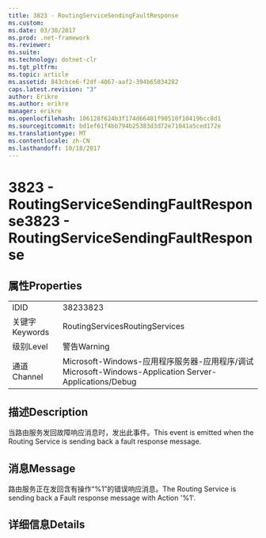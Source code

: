 ```yaml
---
title: 3823 - RoutingServiceSendingFaultResponse
ms.custom: 
ms.date: 03/30/2017
ms.prod: .net-framework
ms.reviewer: 
ms.suite: 
ms.technology: dotnet-clr
ms.tgt_pltfrm: 
ms.topic: article
ms.assetid: 843cbce6-f2df-4067-aaf2-394b65034282
caps.latest.revision: "3"
author: Erikre
ms.author: erikre
manager: erikre
ms.openlocfilehash: 106128f624b3f174d66401f90510f10419bcc8d1
ms.sourcegitcommit: bd1ef61f4bb794b25383d3d72e71041a5ced172e
ms.translationtype: MT
ms.contentlocale: zh-CN
ms.lasthandoff: 10/18/2017
---
```

# <a name="3823---routingservicesendingfaultresponse"></a><span data-ttu-id="cd4ea-102">3823 - RoutingServiceSendingFaultResponse</span><span class="sxs-lookup"><span data-stu-id="cd4ea-102">3823 - RoutingServiceSendingFaultResponse</span></span>
## <a name="properties"></a><span data-ttu-id="cd4ea-103">属性</span><span class="sxs-lookup"><span data-stu-id="cd4ea-103">Properties</span></span>  
  
|||  
|-|-|  
|<span data-ttu-id="cd4ea-104">ID</span><span class="sxs-lookup"><span data-stu-id="cd4ea-104">ID</span></span>|<span data-ttu-id="cd4ea-105">3823</span><span class="sxs-lookup"><span data-stu-id="cd4ea-105">3823</span></span>|  
|<span data-ttu-id="cd4ea-106">关键字</span><span class="sxs-lookup"><span data-stu-id="cd4ea-106">Keywords</span></span>|<span data-ttu-id="cd4ea-107">RoutingServices</span><span class="sxs-lookup"><span data-stu-id="cd4ea-107">RoutingServices</span></span>|  
|<span data-ttu-id="cd4ea-108">级别</span><span class="sxs-lookup"><span data-stu-id="cd4ea-108">Level</span></span>|<span data-ttu-id="cd4ea-109">警告</span><span class="sxs-lookup"><span data-stu-id="cd4ea-109">Warning</span></span>|  
|<span data-ttu-id="cd4ea-110">通道</span><span class="sxs-lookup"><span data-stu-id="cd4ea-110">Channel</span></span>|<span data-ttu-id="cd4ea-111">Microsoft-Windows-应用程序服务器-应用程序/调试</span><span class="sxs-lookup"><span data-stu-id="cd4ea-111">Microsoft-Windows-Application Server-Applications/Debug</span></span>|  
  
## <a name="description"></a><span data-ttu-id="cd4ea-112">描述</span><span class="sxs-lookup"><span data-stu-id="cd4ea-112">Description</span></span>  
 <span data-ttu-id="cd4ea-113">当路由服务发回故障响应消息时，发出此事件。</span><span class="sxs-lookup"><span data-stu-id="cd4ea-113">This event is emitted when the Routing Service is sending back a fault response message.</span></span>  
  
## <a name="message"></a><span data-ttu-id="cd4ea-114">消息</span><span class="sxs-lookup"><span data-stu-id="cd4ea-114">Message</span></span>  
 <span data-ttu-id="cd4ea-115">路由服务正在发回含有操作“%1”的错误响应消息。</span><span class="sxs-lookup"><span data-stu-id="cd4ea-115">The Routing Service is sending back a Fault response message with Action '%1'.</span></span>  
  
## <a name="details"></a><span data-ttu-id="cd4ea-116">详细信息</span><span class="sxs-lookup"><span data-stu-id="cd4ea-116">Details</span></span>
